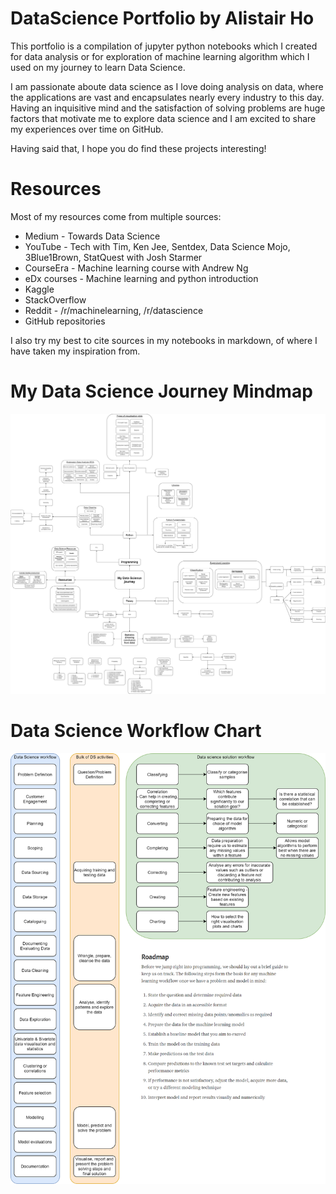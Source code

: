 # DataScience Portfolio by Alistair Ho

This portfolio is a compilation of jupyter python notebooks which I created for data analysis or for exploration of machine learning algorithm which I used on my journey to learn Data Science.

I am passionate aboute data science as I love doing analysis on data, where the applications are vast and encapsulates nearly every industry to this day. Having an inquisitive mind and the satisfaction of solving problems are huge factors that motivate me to explore data science and I am excited to share my experiences over time on GitHub.

Having said that, I hope you do find these projects interesting!


# Resources

Most of my resources come from multiple sources:
* Medium - Towards Data Science
* YouTube - Tech with Tim, Ken Jee, Sentdex, Data Science Mojo, 3Blue1Brown, StatQuest with Josh Starmer
* CourseEra - Machine learning course with Andrew Ng
* eDx courses - Machine learning and python introduction
* Kaggle
* StackOverflow
* Reddit - /r/machinelearning, /r/datascience
* GitHub repositories

I also try my best to cite sources in my notebooks in markdown, of where I have taken my inspiration from.

# My Data Science Journey Mindmap
![My Data Science Journey Mindmap](DS_mindmap_15.06.20.png "My Data Science Journey")

# Data Science Workflow Chart
![Data Science Workflow](DS_workflow_15.06.20.png "Data Science Workflow")
